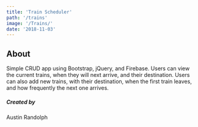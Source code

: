 ```yaml
---
title: 'Train Scheduler'
path: '/trains'
image: '/Trains/'
date: '2018-11-03'
---
```


## About

Simple CRUD app using Bootstrap, jQuery, and Firebase. Users can view the current trains, when they will next arrive, and their destination. Users can also add new trains, with their destination, when the first train leaves, and how frequently the next one arrives. 

##### Created by
Austin Randolph
